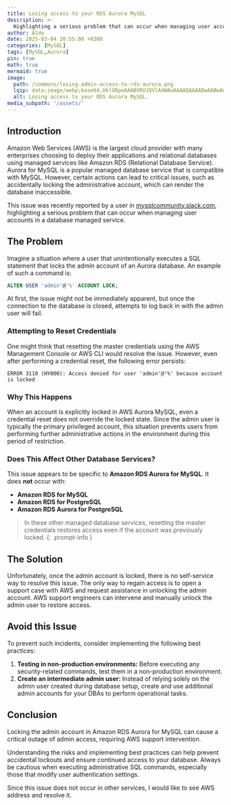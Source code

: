 ```yaml
---
title: Losing access to your RDS Aurora MySQL
description: >-
  Highlighting a serious problem that can occur when managing user accounts in a database managed service.
author: Aldo
date: 2025-03-04 20:55:00 +0300
categories: [MySQL]
tags: [MySQL,Aurora]
pin: true
math: true
mermaid: true
image:
  path: /commons/losing-admin-access-to-rds-aurora.png
  lqip: data:image/webp;base64,UklGRpoAAABXRUJQVlA4WAoAAAAQAAAADwAABwAAQUxQSDIAAAARL0AmbZurmr57yyIiqE8oiG0bejIYEQTgqiDA9vqnsUSI6H+oAERp2HZ65qP/VIAWAFZQOCBCAAAA8AEAnQEqEAAIAAVAfCWkAALp8sF8rgRgAP7o9FDvMCkMde9PK7euH5M1m6VWoDXf2FkP3BqV0ZYbO6NA/VFIAAAA
  alt: Losing access to your RDS Aurora MySQL.
media_subpath: '/assets/'
---
```


## Introduction
Amazon Web Services (AWS) is the largest cloud provider with many enterprises choosing to deploy their applications and relational databases using managed services like Amazon RDS (Relational Database Service). Aurora for MySQL is a popular managed database service that is compatible with MySQL. However, certain actions can lead to critical issues, such as accidentally locking the administrative account, which can render the database inaccessible.

This issue was recently reported by a user in [mysqlcommunity.slack.com](https://mysqlcommunity.slack.com), highlighting a serious problem that can occur when managing user accounts in a database managed service.

## The Problem
Imagine a situation where a user that unintentionally executes a SQL statement that locks the admin account of an Aurora database. An example of such a command is:

```sql
ALTER USER 'admin'@'%' ACCOUNT LOCK;
```

At first, the issue might not be immediately apparent, but once the connection to the database is closed, attempts to log back in with the admin user will fail.

### Attempting to Reset Credentials
One might think that resetting the master credentials using the AWS Management Console or AWS CLI would resolve the issue. However, even after performing a credential reset, the following error persists:

```shell
ERROR 3118 (HY000): Access denied for user 'admin'@'%' because account is locked
```

### Why This Happens
When an account is explicitly locked in AWS Aurora MySQL, even a credential reset does not override the locked state. Since the admin user is typically the primary privileged account, this situation prevents users from performing further administrative actions in the environment during this period of restriction.

### Does This Affect Other Database Services?
This issue appears to be specific to **Amazon RDS Aurora for MySQL**. It does **not** occur with:
- **Amazon RDS for MySQL**
- **Amazon RDS for PostgreSQL**
- **Amazon RDS Aurora for PostgreSQL**

> In these other managed database services, resetting the master credentials restores access even if the account was previously locked.
{: .prompt-info }

## The Solution
Unfortunately, once the admin account is locked, there is no self-service way to resolve this issue. The only way to regain access is to open a support case with AWS and request assistance in unlocking the admin account. AWS support engineers can intervene and manually unlock the admin user to restore access.

## Avoid this Issue
To prevent such incidents, consider implementing the following best practices:
1. **Testing in non-production environments:** Before executing any security-related commands, test them in a non-production environment.
2. **Create an intermediate admin user:** Instead of relying solely on the admin user created during database setup, create and use additional admin accounts for your DBAs to perform operational tasks.

## Conclusion
Locking the admin account in Amazon RDS Aurora for MySQL can cause a critical outage of admin access, requiring AWS support intervention.

Understanding the risks and implementing best practices can help prevent accidental lockouts and ensure continued access to your database. Always be cautious when executing administrative SQL commands, especially those that modify user authentication settings.

Since this issue does not occur in other services, I would like to see AWS address and resolve it.